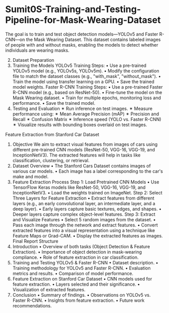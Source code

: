 # Sumit0S-Training-and-Testing-Pipeline-for-Mask-Wearing-Dataset
The goal is to train and test object detection models—YOLOv5 and Faster R-CNN—on the Mask Wearing Dataset. This dataset contains labeled images of people with and without masks, enabling the models to detect whether individuals are wearing masks.


2. Dataset Preparation
3. Training the Models
YOLOv5 Training Steps:
• Use a pre-trained YOLOv5 model (e.g., YOLOv5s, YOLOv5m).
• Modify the configuration file to match the dataset classes (e.g., "with_mask",
"without_mask").
• Train the model using transfer learning on a GPU.
• Save the trained model weights.
Faster R-CNN Training Steps:
• Use a pre-trained Faster R-CNN model (e.g., based on ResNet-50).
• Fine-tune the model on the Mask Wearing dataset.
• Train for multiple epochs, monitoring loss and performance.
• Save the trained model.
4. Testing and Evaluation
✴ Run inference on test images.
✴ Measure performance using:
✴ Mean Average Precision (mAP)
✴ Precision and Recall
✴ Confusion Matrix
✴ Inference speed (YOLO vs. Faster R-CNN)
✴ Visualize results with bounding boxes overlaid on test images.



Feature Extraction from Stanford
Car Dataset
1. Objective
We aim to extract visual features from images of cars using different pre-trained CNN models
(ResNet-50, VGG-16, VGG-19, and InceptionNetV3). The extracted features will help in tasks like
classification, clustering, or retrieval.
2. Dataset Overview
• The Stanford Cars Dataset contains images of various car models.
• Each image has a label corresponding to the car's make and model.
3. Feature Extraction Process
Step 1: Load Pretrained CNN Models
• Use TensorFlow Keras models like ResNet-50, VGG-16, VGG-19, and InceptionNetV3.
• Load the weights trained on ImageNet.
Step 2: Select Three Layers for Feature Extraction
• Extract features from different layers (e.g., an early convolutional layer, an intermediate
layer, and a deep layer).
• Early layers capture basic textures, edges, and shapes.
• Deeper layers capture complex object-level features.
Step 3: Extract and Visualize Features
• Select 5 random images from the dataset.
• Pass each image through the network and extract features.
• Convert extracted features into a visual representation using a technique like Feature Maps
or Grad-CAM.
• Display the extracted features as images.
Final Report Structure
1. Introduction
• Overview of both tasks (Object Detection & Feature Extraction).
• Importance of object detection in mask-wearing compliance.
• Role of feature extraction in car classification.
2. Training and Testing YOLOv5 & Faster R-CNN
• Dataset description.
• Training methodology for YOLOv5 and Faster R-CNN.
• Evaluation metrics and results.
• Comparison of model performance.
3. Feature Extraction on Stanford Car Dataset
• CNN models used for feature extraction.
• Layers selected and their significance.
• Visualization of extracted features.
4. Conclusion
• Summary of findings.
• Observations on YOLOv5 vs. Faster R-CNN.
• Insights from feature extraction.
• Future work recommendations.


